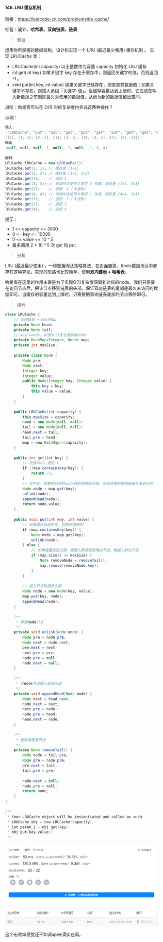 #### 146. LRU 缓存机制

链接：https://leetcode-cn.com/problems/lru-cache/

标签：**设计、哈希表、双向链表、链表**

> 题目

运用你所掌握的数据结构，设计和实现一个  LRU (最近最少使用) 缓存机制 。
实现 LRUCache 类：

- LRUCache(int capacity) 以正整数作为容量 capacity 初始化 LRU 缓存
- int get(int key) 如果关键字 key 存在于缓存中，则返回关键字的值，否则返回 -1 。
- void put(int key, int value) 如果关键字已经存在，则变更其数据值；如果关键字不存在，则插入该组「关键字-值」。当缓存容量达到上限时，它应该在写入新数据之前删除最久未使用的数据值，从而为新的数据值留出空间。


进阶：你是否可以在 O(1) 时间复杂度内完成这两种操作？

示例：

```java
输入
["LRUCache", "put", "put", "get", "put", "get", "put", "get", "get", "get"]
[[2], [1, 1], [2, 2], [1], [3, 3], [2], [4, 4], [1], [3], [4]]
输出
[null, null, null, 1, null, -1, null, -1, 3, 4]

解释
LRUCache lRUCache = new LRUCache(2);
lRUCache.put(1, 1); // 缓存是 {1=1}
lRUCache.put(2, 2); // 缓存是 {1=1, 2=2}
lRUCache.get(1);    // 返回 1
lRUCache.put(3, 3); // 该操作会使得关键字 2 作废，缓存是 {1=1, 3=3}
lRUCache.get(2);    // 返回 -1 (未找到)
lRUCache.put(4, 4); // 该操作会使得关键字 1 作废，缓存是 {4=4, 3=3}
lRUCache.get(1);    // 返回 -1 (未找到)
lRUCache.get(3);    // 返回 3
lRUCache.get(4);    // 返回 4
```


提示：

- 1 <= capacity <= 3000
- 0 <= key <= 10000
- 0 <= value <= 10 ^ 5
- 最多调用 2 * 10 ^ 5 次 get 和 put

> 分析

LRU (最近最少使用) ，一种数据淘汰策略算法，在页面置换、Redis数据淘汰中都存在这种算法。实现的思路也比较简单，使用**双向链表 + 哈希表**。

哈希表在这里的作用主要是为了实现O(1)复杂度获取到对应的node。我们只需要在访问节点后，把该节点移到链表的头部，保证双向链表的尾部是最久未访问的数据即可。当缓存的容量达到上限时，只需要把双向链表尾部的节点移除即可。

> 编码

```java
class LRUCache {
    // 双向链表 + HashMap
    private Node head;
    private Node tail;
    // key->node，实现O(1)复杂度获取node
    private HashMap<Integer, Node> map;
    private int maxSize;

    private class Node {
        Node pre;
        Node next;
        Integer key;
        Integer value;
        public Node(Integer key, Integer value) {
            this.key = key;
            this.value = value;
        }
    }

    public LRUCache(int capacity) {
        this.maxSize = capacity;
        head = new Node(null, null);
        tail = new Node(null, null);
        head.next = tail;
        tail.pre = head;
        map = new HashMap<>(capacity);
    }
    
    public int get(int key) {
        // 没有命中，返回-1
        if (!map.containsKey(key)) {
            return -1;
        }
        // 命中后，需要把对应的node移到链表的头部，保证链表的尾部是最久未访问的
        Node node = map.get(key);
        unlink(node);
        appendHead(node);
        return node.value;
    }
    
    public void put(int key, int value) {
        // 如果缓存已经存在，则删除原来的
        if (map.containsKey(key)) {
            Node node = map.get(key);
            unlink(node);
        } else {
            // 如果容量达到上限，需要先移除链表尾的节点，再插入新的节点
            if (map.size() >= maxSize) {
                Node removeNode = removeTail();
                map.remove(removeNode.key);
            }
        }

        // 插入节点到链表头部
        Node node = new Node(key, value);
        map.put(key, node);
        appendHead(node);
    }

    /**
     * 释放node节点
     */
    private void unlink(Node node) {
        Node pre = node.pre;
        Node next = node.next;
        pre.next = next;
        next.pre = pre;
        node.pre = null;
        node.next = null;
    }

    /**
     * 将node节点插入链表头部
     */
    private void appendHead(Node node) {
        Node next = head.next;
        node.next = next;
        next.pre = node;
        node.pre = head;
        head.next = node;
    }

    /**
     * 删除链表尾节点
     */
    private Node removeTail() {
        Node node = tail.pre;
        Node pre = node.pre;
        pre.next = tail;
        tail.pre = pre;

        node.next = null;
        node.pre = null;
        return node;
    }
}

/**
 * Your LRUCache object will be instantiated and called as such:
 * LRUCache obj = new LRUCache(capacity);
 * int param_1 = obj.get(key);
 * obj.put(key,value);
 */
```

![image-20211004223831384](146.LRU缓存机制.assets/image-20211004223831384.png)

这个击败率感觉还不如调api来滴实在啊。